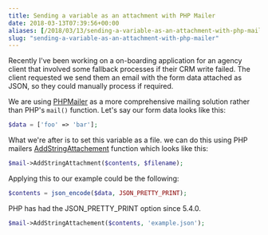 ```yaml
---
title: Sending a variable as an attachment with PHP Mailer
date: 2018-03-13T07:39:56+00:00
aliases: [/2018/03/13/sending-a-variable-as-an-attachment-with-php-mailer/]
slug: "sending-a-variable-as-an-attachment-with-php-mailer"
---
```


Recently I've been working on a on-boarding application for an agency client that involved some fallback processes if their CRM write failed. The client requested we send them an email with the form data attached as JSON, so they could manually process if required.

We are using [PHPMailer][1] as a more comprehensive mailing solution rather than PHP's `mail()` function. Let's say our form data looks like this:

```php
$data = ['foo' => 'bar'];
```

What we're after is to set this variable as a file. we can do this using PHP mailers [AddStringAttachement](https://github.com/PHPMailer/PHPMailer/wiki/Tutorial#string-attachments) function which looks like this:

```php
$mail->AddStringAttachment($contents, $filename);
```

Applying this to our example could be the following:

```php
$contents = json_encode($data, JSON_PRETTY_PRINT);
```

PHP has had the JSON_PRETTY_PRINT option since 5.4.0.

```php
$mail->AddStringAttachement($contents, 'example.json');
```

[1]: https://github.com/PHPMailer/PHPMailer
